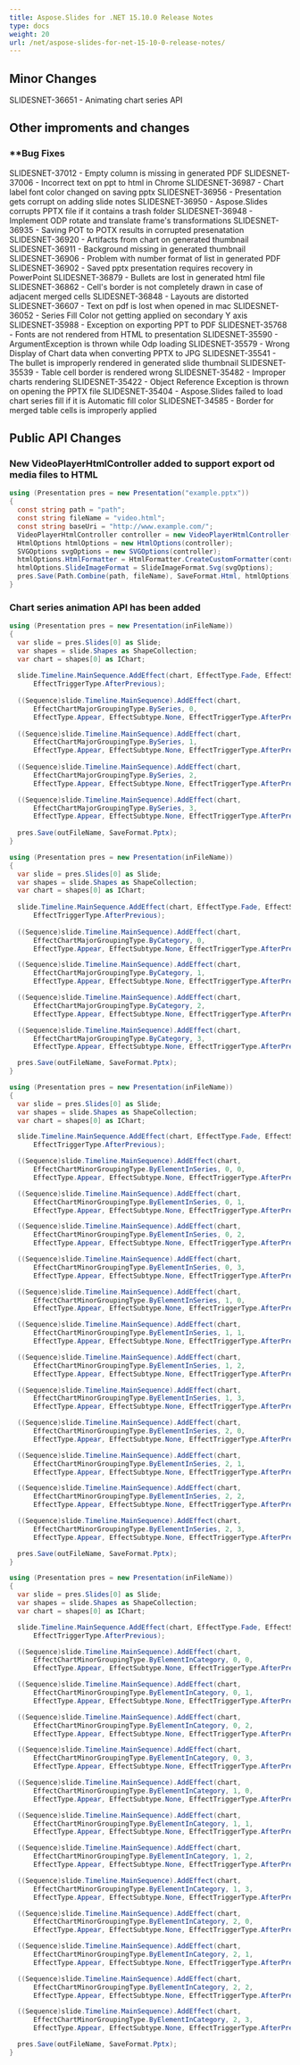 ```yaml
---
title: Aspose.Slides for .NET 15.10.0 Release Notes
type: docs
weight: 20
url: /net/aspose-slides-for-net-15-10-0-release-notes/
---
```


## **Minor Changes**
SLIDESNET-36651 - Animating chart series API

## **Other improments and changes**

### **Bug Fixes
SLIDESNET-37012 - Empty column is missing in generated PDF
SLIDESNET-37006 - Incorrect text on ppt to html in Chrome
SLIDESNET-36987 - Chart label font color changed on saving pptx
SLIDESNET-36956 - Presentation gets corrupt on adding slide notes
SLIDESNET-36950 - Aspose.Slides corrupts PPTX file if it contains a trash folder
SLIDESNET-36948 - Implement ODP rotate and translate frame's transformations
SLIDESNET-36935 - Saving POT to POTX results in corrupted presenatation
SLIDESNET-36920 - Artifacts from chart on generated thumbnail
SLIDESNET-36911 - Background missing in generated thumbnail
SLIDESNET-36906 - Problem with number format of list in generated PDF
SLIDESNET-36902 - Saved pptx presentation requires recovery in PowerPoint
SLIDESNET-36879 - Bullets are lost in generated html file
SLIDESNET-36862 - Cell's border is not completely drawn in case of adjacent merged cells
SLIDESNET-36848 - Layouts are distorted
SLIDESNET-36607 - Text on pdf is lost when opened in mac
SLIDESNET-36052 - Series Fill Color not getting applied on secondary Y axis
SLIDESNET-35988 - Exception on exporting PPT to PDF
SLIDESNET-35768 - Fonts are not rendered from HTML to presentation
SLIDESNET-35590 - ArgumentException is thrown while Odp loading
SLIDESNET-35579 - Wrong Display of Chart data when converting PPTX to JPG
SLIDESNET-35541 - The bullet is improperly rendered in generated slide thumbnail
SLIDESNET-35539 - Table cell border is rendered wrong
SLIDESNET-35482 - Improper charts rendering
SLIDESNET-35422 - Object Reference Exception is thrown on opening the PPTX file
SLIDESNET-35404 - Aspose.Slides failed to load chart series fill if it is Automatic fill color
SLIDESNET-34585 - Border for merged table cells is improperly applied

## **Public API Changes**

### **New VideoPlayerHtmlController added to support export od media files to HTML**
``` csharp
using (Presentation pres = new Presentation("example.pptx"))
{
  const string path = "path";
  const string fileName = "video.html";
  const string baseUri = "http://www.example.com/";
  VideoPlayerHtmlController controller = new VideoPlayerHtmlController(path: path, fileName: fileName, baseUri: baseUri);
  HtmlOptions htmlOptions = new HtmlOptions(controller);
  SVGOptions svgOptions = new SVGOptions(controller);
  htmlOptions.HtmlFormatter = HtmlFormatter.CreateCustomFormatter(controller);
  htmlOptions.SlideImageFormat = SlideImageFormat.Svg(svgOptions);
  pres.Save(Path.Combine(path, fileName), SaveFormat.Html, htmlOptions);
}
```

### **Chart series animation API has been added**
``` csharp
using (Presentation pres = new Presentation(inFileName))
{
  var slide = pres.Slides[0] as Slide;
  var shapes = slide.Shapes as ShapeCollection;
  var chart = shapes[0] as IChart;
  
  slide.Timeline.MainSequence.AddEffect(chart, EffectType.Fade, EffectSubtype.None, 
      EffectTriggerType.AfterPrevious);
  
  ((Sequence)slide.Timeline.MainSequence).AddEffect(chart, 
      EffectChartMajorGroupingType.BySeries, 0, 
	  EffectType.Appear, EffectSubtype.None, EffectTriggerType.AfterPrevious);
  
  ((Sequence)slide.Timeline.MainSequence).AddEffect(chart, 
      EffectChartMajorGroupingType.BySeries, 1, 
      EffectType.Appear, EffectSubtype.None, EffectTriggerType.AfterPrevious);
  
  ((Sequence)slide.Timeline.MainSequence).AddEffect(chart,
      EffectChartMajorGroupingType.BySeries, 2,
      EffectType.Appear, EffectSubtype.None, EffectTriggerType.AfterPrevious);

  ((Sequence)slide.Timeline.MainSequence).AddEffect(chart,
      EffectChartMajorGroupingType.BySeries, 3,
      EffectType.Appear, EffectSubtype.None, EffectTriggerType.AfterPrevious);
  
  pres.Save(outFileName, SaveFormat.Pptx);
}
```

``` csharp
using (Presentation pres = new Presentation(inFileName))
{
  var slide = pres.Slides[0] as Slide;
  var shapes = slide.Shapes as ShapeCollection;
  var chart = shapes[0] as IChart;
  
  slide.Timeline.MainSequence.AddEffect(chart, EffectType.Fade, EffectSubtype.None,
      EffectTriggerType.AfterPrevious);
  
  ((Sequence)slide.Timeline.MainSequence).AddEffect(chart,
      EffectChartMajorGroupingType.ByCategory, 0,
      EffectType.Appear, EffectSubtype.None, EffectTriggerType.AfterPrevious);

  ((Sequence)slide.Timeline.MainSequence).AddEffect(chart,
      EffectChartMajorGroupingType.ByCategory, 1,
      EffectType.Appear, EffectSubtype.None, EffectTriggerType.AfterPrevious);

  ((Sequence)slide.Timeline.MainSequence).AddEffect(chart,
      EffectChartMajorGroupingType.ByCategory, 2,
      EffectType.Appear, EffectSubtype.None, EffectTriggerType.AfterPrevious);

  ((Sequence)slide.Timeline.MainSequence).AddEffect(chart,
      EffectChartMajorGroupingType.ByCategory, 3,
      EffectType.Appear, EffectSubtype.None, EffectTriggerType.AfterPrevious);

  pres.Save(outFileName, SaveFormat.Pptx);
}
```

``` csharp
using (Presentation pres = new Presentation(inFileName))
{
  var slide = pres.Slides[0] as Slide;
  var shapes = slide.Shapes as ShapeCollection;
  var chart = shapes[0] as IChart;

  slide.Timeline.MainSequence.AddEffect(chart, EffectType.Fade, EffectSubtype.None,
      EffectTriggerType.AfterPrevious);

  ((Sequence)slide.Timeline.MainSequence).AddEffect(chart,
      EffectChartMinorGroupingType.ByElementInSeries, 0, 0,
      EffectType.Appear, EffectSubtype.None, EffectTriggerType.AfterPrevious);

  ((Sequence)slide.Timeline.MainSequence).AddEffect(chart,
      EffectChartMinorGroupingType.ByElementInSeries, 0, 1,
      EffectType.Appear, EffectSubtype.None, EffectTriggerType.AfterPrevious);

  ((Sequence)slide.Timeline.MainSequence).AddEffect(chart,
      EffectChartMinorGroupingType.ByElementInSeries, 0, 2,
      EffectType.Appear, EffectSubtype.None, EffectTriggerType.AfterPrevious);

  ((Sequence)slide.Timeline.MainSequence).AddEffect(chart,
      EffectChartMinorGroupingType.ByElementInSeries, 0, 3,
      EffectType.Appear, EffectSubtype.None, EffectTriggerType.AfterPrevious);

  ((Sequence)slide.Timeline.MainSequence).AddEffect(chart,
      EffectChartMinorGroupingType.ByElementInSeries, 1, 0,
      EffectType.Appear, EffectSubtype.None, EffectTriggerType.AfterPrevious);

  ((Sequence)slide.Timeline.MainSequence).AddEffect(chart,
      EffectChartMinorGroupingType.ByElementInSeries, 1, 1,
      EffectType.Appear, EffectSubtype.None, EffectTriggerType.AfterPrevious);

  ((Sequence)slide.Timeline.MainSequence).AddEffect(chart,
      EffectChartMinorGroupingType.ByElementInSeries, 1, 2,
      EffectType.Appear, EffectSubtype.None, EffectTriggerType.AfterPrevious);

  ((Sequence)slide.Timeline.MainSequence).AddEffect(chart,
      EffectChartMinorGroupingType.ByElementInSeries, 1, 3,
      EffectType.Appear, EffectSubtype.None, EffectTriggerType.AfterPrevious);

  ((Sequence)slide.Timeline.MainSequence).AddEffect(chart,
      EffectChartMinorGroupingType.ByElementInSeries, 2, 0,
      EffectType.Appear, EffectSubtype.None, EffectTriggerType.AfterPrevious);

  ((Sequence)slide.Timeline.MainSequence).AddEffect(chart,
      EffectChartMinorGroupingType.ByElementInSeries, 2, 1,
      EffectType.Appear, EffectSubtype.None, EffectTriggerType.AfterPrevious);

  ((Sequence)slide.Timeline.MainSequence).AddEffect(chart,
      EffectChartMinorGroupingType.ByElementInSeries, 2, 2,
      EffectType.Appear, EffectSubtype.None, EffectTriggerType.AfterPrevious);

  ((Sequence)slide.Timeline.MainSequence).AddEffect(chart,
      EffectChartMinorGroupingType.ByElementInSeries, 2, 3,
      EffectType.Appear, EffectSubtype.None, EffectTriggerType.AfterPrevious);

  pres.Save(outFileName, SaveFormat.Pptx);
}
```

``` csharp
using (Presentation pres = new Presentation(inFileName))
{
  var slide = pres.Slides[0] as Slide;
  var shapes = slide.Shapes as ShapeCollection;
  var chart = shapes[0] as IChart;

  slide.Timeline.MainSequence.AddEffect(chart, EffectType.Fade, EffectSubtype.None,
      EffectTriggerType.AfterPrevious);

  ((Sequence)slide.Timeline.MainSequence).AddEffect(chart,
      EffectChartMinorGroupingType.ByElementInCategory, 0, 0,
      EffectType.Appear, EffectSubtype.None, EffectTriggerType.AfterPrevious);

  ((Sequence)slide.Timeline.MainSequence).AddEffect(chart,
      EffectChartMinorGroupingType.ByElementInCategory, 0, 1,
      EffectType.Appear, EffectSubtype.None, EffectTriggerType.AfterPrevious);

  ((Sequence)slide.Timeline.MainSequence).AddEffect(chart,
      EffectChartMinorGroupingType.ByElementInCategory, 0, 2,
      EffectType.Appear, EffectSubtype.None, EffectTriggerType.AfterPrevious);

  ((Sequence)slide.Timeline.MainSequence).AddEffect(chart,
      EffectChartMinorGroupingType.ByElementInCategory, 0, 3,
      EffectType.Appear, EffectSubtype.None, EffectTriggerType.AfterPrevious);

  ((Sequence)slide.Timeline.MainSequence).AddEffect(chart,
      EffectChartMinorGroupingType.ByElementInCategory, 1, 0,
      EffectType.Appear, EffectSubtype.None, EffectTriggerType.AfterPrevious);

  ((Sequence)slide.Timeline.MainSequence).AddEffect(chart,
      EffectChartMinorGroupingType.ByElementInCategory, 1, 1,
      EffectType.Appear, EffectSubtype.None, EffectTriggerType.AfterPrevious);

  ((Sequence)slide.Timeline.MainSequence).AddEffect(chart,
      EffectChartMinorGroupingType.ByElementInCategory, 1, 2,
      EffectType.Appear, EffectSubtype.None, EffectTriggerType.AfterPrevious);

  ((Sequence)slide.Timeline.MainSequence).AddEffect(chart,
      EffectChartMinorGroupingType.ByElementInCategory, 1, 3,
      EffectType.Appear, EffectSubtype.None, EffectTriggerType.AfterPrevious);

  ((Sequence)slide.Timeline.MainSequence).AddEffect(chart,
      EffectChartMinorGroupingType.ByElementInCategory, 2, 0,
      EffectType.Appear, EffectSubtype.None, EffectTriggerType.AfterPrevious);

  ((Sequence)slide.Timeline.MainSequence).AddEffect(chart,
      EffectChartMinorGroupingType.ByElementInCategory, 2, 1,
      EffectType.Appear, EffectSubtype.None, EffectTriggerType.AfterPrevious);

  ((Sequence)slide.Timeline.MainSequence).AddEffect(chart,
      EffectChartMinorGroupingType.ByElementInCategory, 2, 2,
      EffectType.Appear, EffectSubtype.None, EffectTriggerType.AfterPrevious);

  ((Sequence)slide.Timeline.MainSequence).AddEffect(chart,
      EffectChartMinorGroupingType.ByElementInCategory, 2, 3,
      EffectType.Appear, EffectSubtype.None, EffectTriggerType.AfterPrevious);

  pres.Save(outFileName, SaveFormat.Pptx);
}
``` 
